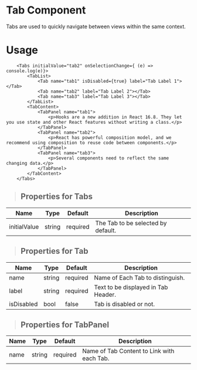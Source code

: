 # Tab Component

Tabs are used to quickly navigate between views within the same context.

# Usage
```
    <Tabs initialValue="tab2" onSelectionChange={ (e) => console.log(e)}>
        <TabList>
            <Tab name="tab1" isDisabled={true} label="Tab Label 1"></Tab>
            <Tab name="tab2" label="Tab Label 2"></Tab>
            <Tab name="tab3" label="Tab Label 3"></Tab>
        </TabList>
        <TabContent>
            <TabPanel name="tab1">
                <p>Hooks are a new addition in React 16.8. They let you use state and other React features without writing a class.</p>
            </TabPanel>
            <TabPanel name="tab2">
                <p>React has powerful composition model, and we recommend using composition to reuse code between components.</p>
            </TabPanel>
            <TabPanel name="tab3">
                <p>Several components need to reflect the same changing data.</p>
            </TabPanel>
        </TabContent>
    </Tabs>
```

> ## Properties for Tabs

| Name | Type | Default | Description
| --- | --- | --- | --- |
| initialValue | string | required | The Tab to be selected by default.

> ## Properties for Tab

| Name | Type | Default | Description
| --- | --- | --- | --- |
| name | string | required | Name of Each Tab to distinguish.
| label | string | required | Text to be displayed in Tab Header.
| isDisabled | bool | false | Tab is disabled or not.

> ## Properties for TabPanel

| Name | Type | Default | Description
| --- | --- | --- | --- |
| name | string | required | Name of Tab Content to Link with each Tab.






